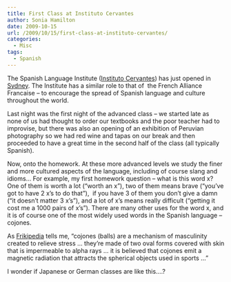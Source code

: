```yaml
---
title: First Class at Instituto Cervantes
author: Sonia Hamilton
date: 2009-10-15
url: /2009/10/15/first-class-at-instituto-cervantes/
categories:
  - Misc
tags:
  - Spanish
---
```

The Spanish Language Institute ([Instituto Cervantes][1]) has just opened in [Sydney][2]. The Institute has a similar role to that of  the French Alliance Francaise &#8211; to encourage the spread of Spanish language and culture throughout the world.

Last night was the first night of the advanced class &#8211; we started late as none of us had thought to order our textbooks and the poor teacher had to improvise, but there was also an opening of an exhibition of Peruvian photography so we had red wine and tapas on our break and then proceeded to have a great time in the second half of the class (all typically Spanish).

Now, onto the homework. At these more advanced levels we study the finer and more cultured aspects of the language, including of course slang and idioms&#8230; For example, my first homework question &#8211; what is this word x? One of them is worth a lot (&#8220;worth an x&#8221;), two of them means brave (&#8220;you&#8217;ve got to have 2 x&#8217;s to do that&#8221;),  if you have 3 of them you don&#8217;t give a damn (&#8220;it doesn&#8217;t matter 3 x&#8217;s&#8221;), and a lot of x&#8217;s means really difficult (&#8220;getting it cost me a 1000 pairs of x&#8217;s&#8221;). There are many other uses for the word x, and it is of course one of the most widely used words in the Spanish language &#8211; cojones.

As [Frikipedia][3] tells me, &#8220;cojones (balls) are a mechanism of masculinity created to relieve stress &#8230; they&#8217;re made of two oval forms covered with skin that is impermeable to alpha rays &#8230; it is believed that cojones emit a magnetic radiation that attracts the spherical objects used in sports &#8230;&#8221;

I wonder if Japanese or German classes are like this&#8230;.?

 [1]: http://en.wikipedia.org/wiki/Instituto_Cervantes
 [2]: http://sidney.cervantes.es/en/culture_spanish/culture_spanish.htm
 [3]: http://www.frikipedia.es/friki/Cojones
